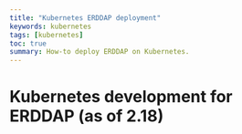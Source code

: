 ```yaml
---
title: "Kubernetes ERDDAP deployment"
keywords: kubernetes
tags: [kubernetes]
toc: true
summary: How-to deploy ERDDAP on Kubernetes.
---
```


# Kubernetes development for ERDDAP (as of 2.18)
